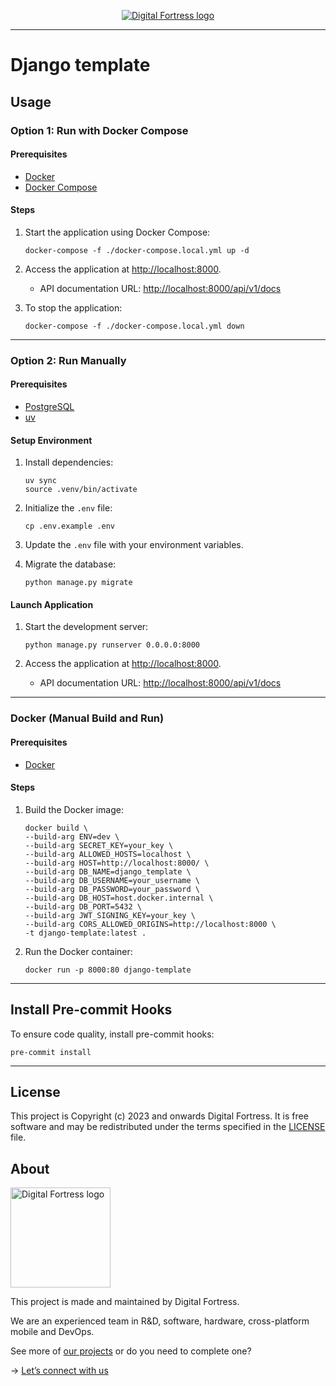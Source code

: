 <p align="center">
  <a href="https://www.digitalfortress.dev/">
    <picture>
      <source media="(prefers-color-scheme: dark)" srcset="https://digitalfortress-s3-bucket-vpcxuhhdwecuj.s3.amazonaws.com/Group+1410083530.svg">
      <img alt="Digital Fortress logo" src="https://digitalfortress-s3-bucket-vpcxuhhdwecuj.s3.amazonaws.com/Group+1410083530.svg">
    </picture>    
  </a>
</p>

---

# Django template

## Usage

### Option 1: Run with Docker Compose

#### Prerequisites
- [Docker](https://www.docker.com/)
- [Docker Compose](https://docs.docker.com/compose/)

#### Steps
1. Start the application using Docker Compose:
   ```
   docker-compose -f ./docker-compose.local.yml up -d
   ```

2. Access the application at [http://localhost:8000](http://localhost:8000).

   - API documentation URL: [http://localhost:8000/api/v1/docs](http://localhost:8000/api/v1/docs)

3. To stop the application:
   ```
   docker-compose -f ./docker-compose.local.yml down
   ```

---

### Option 2: Run Manually

#### Prerequisites
- [PostgreSQL](https://www.postgresql.org/)
- [uv](https://docs.astral.sh/uv/)

#### Setup Environment

1. Install dependencies:
   ```
   uv sync
   source .venv/bin/activate
   ```

2. Initialize the `.env` file:
   ```
   cp .env.example .env
   ```

3. Update the `.env` file with your environment variables.

4. Migrate the database:
   ```
   python manage.py migrate
   ```

#### Launch Application

1. Start the development server:
   ```
   python manage.py runserver 0.0.0.0:8000
   ```

2. Access the application at [http://localhost:8000](http://localhost:8000).

   - API documentation URL: [http://localhost:8000/api/v1/docs](http://localhost:8000/api/v1/docs)

---

### Docker (Manual Build and Run)

#### Prerequisites
- [Docker](https://www.docker.com/)

#### Steps
1. Build the Docker image:
   ```
   docker build \
   --build-arg ENV=dev \
   --build-arg SECRET_KEY=your_key \
   --build-arg ALLOWED_HOSTS=localhost \
   --build-arg HOST=http://localhost:8000/ \
   --build-arg DB_NAME=django_template \
   --build-arg DB_USERNAME=your_username \
   --build-arg DB_PASSWORD=your_password \
   --build-arg DB_HOST=host.docker.internal \
   --build-arg DB_PORT=5432 \
   --build-arg JWT_SIGNING_KEY=your_key \
   --build-arg CORS_ALLOWED_ORIGINS=http://localhost:8000 \
   -t django-template:latest .
   ```

2. Run the Docker container:
   ```
   docker run -p 8000:80 django-template
   ```

---

## Install Pre-commit Hooks

To ensure code quality, install pre-commit hooks:
```
pre-commit install
```

---

## License

This project is Copyright (c) 2023 and onwards Digital Fortress. It is free software and may be redistributed under the terms specified in the [LICENSE] file.

[LICENSE]: /LICENSE

## About
<a href="https://www.digitalfortress.dev/">
  <picture>
    <source media="(prefers-color-scheme: dark)" srcset="https://digitalfortress-s3-bucket-vpcxuhhdwecuj.s3.amazonaws.com/Group+1410083530.svg">
    <img alt="Digital Fortress logo" src="https://digitalfortress-s3-bucket-vpcxuhhdwecuj.s3.amazonaws.com/Group+1410083530.svg" width="160">
  </picture>
</a>

This project is made and maintained by Digital Fortress.

We are an experienced team in R&D, software, hardware, cross-platform mobile and DevOps.

See more of [our projects][projects] or do you need to complete one?

-> [Let’s connect with us][website]

[projects]: https://github.com/digitalfortress-dev
[website]: https://www.digitalfortress.dev
